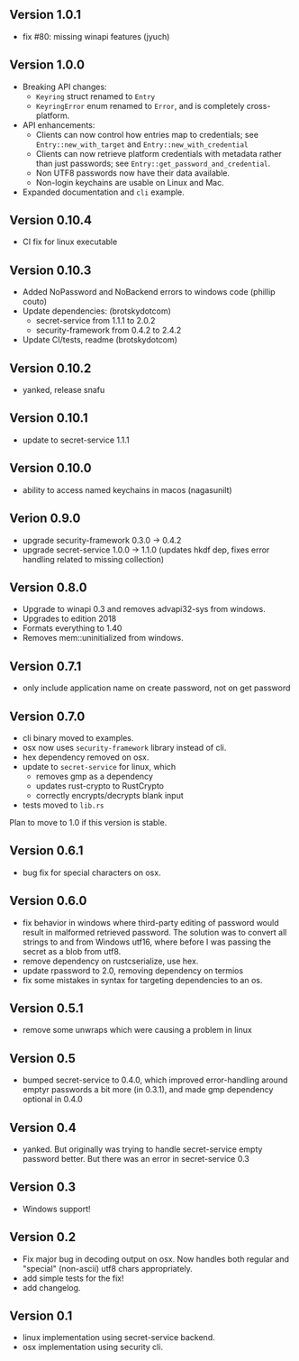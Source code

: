 ## Version 1.0.1
- fix #80: missing winapi features (jyuch)

## Version 1.0.0
- Breaking API changes:
  - `Keyring` struct renamed to `Entry`
  - `KeyringError` enum renamed to `Error`, and is completely cross-platform.
- API enhancements:
  - Clients can now control how entries map to credentials; see `Entry::new_with_target` and `Entry::new_with_credential`
  - Clients can now retrieve platform credentials with metadata rather than just passwords; see `Entry::get_password_and_credential`.
  - Non UTF8 passwords now have their data available.
  - Non-login keychains are usable on Linux and Mac.
- Expanded documentation and `cli` example.

## Version 0.10.4
- CI fix for linux executable

## Version 0.10.3
- Added NoPassword and NoBackend errors to windows code (phillip couto)
- Update dependencies: (brotskydotcom)
    - secret-service from 1.1.1 to 2.0.2
    - security-framework from 0.4.2 to 2.4.2
- Update CI/tests, readme (brotskydotcom)

## Version 0.10.2
- yanked, release snafu

## Version 0.10.1
- update to secret-service 1.1.1

## Version 0.10.0
- ability to access named keychains in macos (nagasunilt)

## Verion 0.9.0
- upgrade security-framework 0.3.0 -> 0.4.2
- upgrade secret-service 1.0.0 -> 1.1.0 (updates hkdf dep, fixes error handling related to missing collection)

## Version 0.8.0
- Upgrade to winapi 0.3 and removes advapi32-sys from windows.
- Upgrades to edition 2018
- Formats everything to 1.40
- Removes mem::uninitialized from windows.

## Version 0.7.1
- only include application name on create password, not on get password

## Version 0.7.0
- cli binary moved to examples.
- osx now uses `security-framework` library instead of cli.
- hex dependency removed on osx.
- update to `secret-service` for linux, which
  - removes gmp as a dependency
  - updates rust-crypto to RustCrypto
  - correctly encrypts/decrypts blank input
- tests moved to `lib.rs`

Plan to move to 1.0 if this version is stable.

## Version 0.6.1
- bug fix for special characters on osx.

## Version 0.6.0
- fix behavior in windows where third-party editing of password would result in malformed retrieved password. The solution was to convert all strings to and from Windows utf16, where before I was passing the secret as a blob from utf8.
- remove dependency on rustcserialize, use hex.
- update rpassword to 2.0, removing dependency on termios
- fix some mistakes in syntax for targeting dependencies to an os.

## Version 0.5.1
- remove some unwraps which were causing a problem in linux

## Version 0.5
- bumped secret-service to 0.4.0, which improved error-handling around emptyr passwords a bit more (in 0.3.1), and made gmp dependency optional in 0.4.0

## Version 0.4
- yanked. But originally was trying to handle secret-service empty password better. But there was an error in secret-service 0.3

## Version 0.3
- Windows support!

## Version 0.2

- Fix major bug in decoding output on osx. Now handles both regular and "special" (non-ascii) utf8 chars appropriately.
- add simple tests for the fix!
- add changelog.

## Version 0.1

- linux implementation using secret-service backend.
- osx implementation using security cli.
